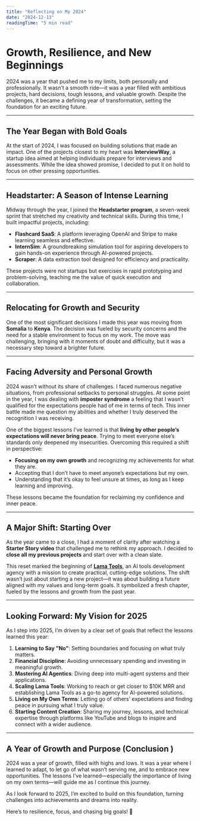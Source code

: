 ```yaml
---
title: "Reflecting on My 2024"
date: "2024-12-13"
readingTime: "5 min read"
---
```



# Growth, Resilience, and New Beginnings  

2024 was a year that pushed me to my limits, both personally and professionally. It wasn’t a smooth ride—it was a year filled with ambitious projects, hard decisions, tough lessons, and valuable growth. Despite the challenges, it became a defining year of transformation, setting the foundation for an exciting future.  

---

## The Year Began with Bold Goals  

At the start of 2024, I was focused on building solutions that made an impact. One of the projects closest to my heart was **InterviewWay**, a startup idea aimed at helping individuals prepare for interviews and assessments. While the idea showed promise, I decided to put it on hold to focus on other pressing opportunities.  

---

## Headstarter: A Season of Intense Learning  

Midway through the year, I joined the **Headstarter program**, a seven-week sprint that stretched my creativity and technical skills. During this time, I built impactful projects, including:  

- **Flashcard SaaS**: A platform leveraging OpenAI and Stripe to make learning seamless and effective.  
- **InternSim**: A groundbreaking simulation tool for aspiring developers to gain hands-on experience through AI-powered projects.  
- **Scraper**: A data extraction tool designed for efficiency and practicality.  

These projects were not startups but exercises in rapid prototyping and problem-solving, teaching me the value of quick execution and collaboration.  

---

## Relocating for Growth and Security  

One of the most significant decisions I made this year was moving from **Somalia** to **Kenya**. The decision was fueled by security concerns and the need for a stable environment to focus on my work. The move was challenging, bringing with it moments of doubt and difficulty, but it was a necessary step toward a brighter future.  

---

## Facing Adversity and Personal Growth  

2024 wasn’t without its share of challenges. I faced numerous negative situations, from professional setbacks to personal struggles. At some point in the year, I was dealing with **imposter syndrome** a feeling that I wasn’t qualified for the expectations people had of me in terms of tech. This inner battle made me question my abilities and whether I truly deserved the recognition I was receiving.  

One of the biggest lessons I’ve learned is that **living by other people’s expectations will never bring peace**. Trying to meet everyone else’s standards only deepened my insecurities. Overcoming this required a shift in perspective:  

- **Focusing on my own growth** and recognizing my achievements for what they are.  
- Accepting that I don’t have to meet anyone’s expectations but my own.  
- Understanding that it’s okay to feel unsure at times, as long as I keep learning and improving.  

These lessons became the foundation for reclaiming my confidence and inner peace.  

---

## A Major Shift: Starting Over  

As the year came to a close, I had a moment of clarity after watching a **Starter Story video** that challenged me to rethink my approach. I decided to **close all my previous projects** and start over with a clean slate.  

This reset marked the beginning of [**Lama Tools**](https://lamatools.com/), an AI tools development agency with a mission to create practical, cutting-edge solutions. The shift wasn’t just about starting a new project—it was about building a future aligned with my values and long-term goals. It symbolized a fresh chapter, fueled by the lessons and growth from the past year.  

---

## Looking Forward: My Vision for 2025  

As I step into 2025, I’m driven by a clear set of goals that reflect the lessons learned this year:  

1. **Learning to Say "No"**: Setting boundaries and focusing on what truly matters.  
2. **Financial Discipline**: Avoiding unnecessary spending and investing in meaningful growth.  
3. **Mastering AI Agentics**: Diving deep into multi-agent systems and their applications.  
4. **Scaling Lama Tools**: Working to reach or get closer to $10K MRR and establishing Lama Tools as a go-to agency for AI-powered solutions.  
5. **Living on My Own Terms**: Letting go of others’ expectations and finding peace in pursuing what I truly value.  
6. **Starting Content Creation**: Sharing my journey, lessons, and technical expertise through platforms like YouTube and blogs to inspire and connect with a wider audience.  

---

## A Year of Growth and Purpose (Conclusion )

2024 was a year of growth, filled with highs and lows. It was a year where I learned to adapt, to let go of what wasn’t serving me, and to embrace new opportunities. The lessons I’ve learned—especially the importance of living on my own terms—will guide me as I continue this journey.  

As I look forward to 2025, I’m excited to build on this foundation, turning challenges into achievements and dreams into reality.  

Here’s to resilience, focus, and chasing big goals! 🚀  
